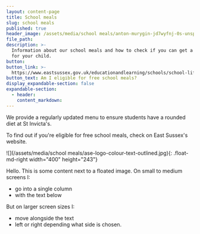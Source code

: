 ```yaml
---
layout: content-page
title: School meals
slug: school meals
published: true
header_image: /assets/media/school meals/anton-murygin-jd7wyfnj-0s-unsplash-1.jpg
file_path:
description: >-
  Information about our school meals and how to check if you can get a free meal
  for your child.
button:
button_link: >-
  https://www.eastsussex.gov.uk/educationandlearning/schools/school-life/meals/free/
button_text: Am I eligible for free school meals?
display_expandable-section: false
expandable-section:
  - header:
    content_markdown:
---
```


We provide a regularly updated menu to ensure students have a rounded diet at St Invicta's.

To find out if you're eligible for free school meals, check on East Sussex's website.

![](/assets/media/school meals/ase-logo-colour-text-outlined.jpg){: .float-md-right width="400" height="243"}

Hello. This is some content next to a floated image. On small to medium screens I:

* go into a single column
* with the text below

But on larger screen sizes I:

* move alongside the text
* left or right depending what side is chosen.